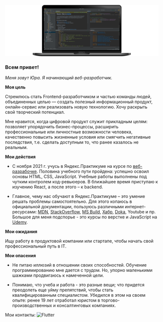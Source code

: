 ![Header](https://github.com/pnrf/pnrf/blob/main/assets/bgr-image-005.png)

### Всем привет!

*Меня зовут Юра. Я начинающий веб-разработчик.*

**Моя цель**

Стремлюсь стать Frontend-разработчиком и частью команды людей, объединенных целью — создать полезный информационный продукт, онлайн-сервис или реализовать новую технологию. Хочу раскрыть свой творческий потенциал. 

Мне нравится, когда цифровой продукт служит прикладным целям: позволяет упорядочить бизнес-процессы, расширить профессиональные или личностные возможности человека, качественно повысить жизненные условия или смягчить негативные последствия, т.е. сделать доступным то, что ранее казалось не реальным.

**Мои действия**

* С ноября 2021 г. учусь в Яндекс.Практикуме на курсе по [веб-разрабочке](https://practicum.yandex.ru/web/). Половина учебного пути пройдена: успешно освоил основы HTML, CSS, JavaScript. Учебные работы выполнены под чутким контролем код-ревьюеров. В ближайшее время приступаю к изучению React, а после этого – к backend.

* Главное, чему нас обучают в Яндекс.Практикуме – это умение решать проблемы самостоятельно. Для этого копаюсь в официальной документации, пользуюсь различными интернет-ресурсами: [MDN](https://developer.mozilla.org/ru/docs/Learn), [StackOverflow](https://stackoverflow.com), [MS Build](https://docs.microsoft.com/ru-ru/contribute/markdown-reference), [Хабр](https://habr.com/ru/all/), [Doka](https://doka.guide/?ysclid=l2yjdcl4t1), Youtube и пр. Большое для меня подспорье - это курсы по верстке и JavaScript на [Udemy](https://www.udemy.com).

**Мои ожидания**

Ищу работу в продуктовой компании или стартапе, чтобы начать свой профессиональный путь в IT.

**Мои опасения**

* Не питаю иллюзий в отношении своих способностей. Обучение программированию мне дается с трудом. Но, упорно маленькими шажками продвигаюсь к намеченной цели.

* Понимаю, что учеба и работа - это разные вещи; что придется преодолеть еще уйму препятствий, чтобы стать квалифицированным специалистом. Убедился в этом на своем опыте: ренее 19 лет отработал юристом в торгово-производственных и консалтинговых компаниях. 

Мои контакты:
![Flutter](https://img.shields.io/badge/<LABEL>-<MESSAGE>-green?style=flat-square&logo=appveyor)

